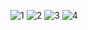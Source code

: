 ![1](https://github.com/sciphilib/kotlin-tests-list-ui/assets/104387085/d947ca0e-f6e2-471f-8bc6-b371c759bffa)
![2](https://github.com/sciphilib/kotlin-tests-list-ui/assets/104387085/f4a9beab-b598-4340-bf41-e68945f8cce2)
![3](https://github.com/sciphilib/kotlin-tests-list-ui/assets/104387085/22961c30-bb4a-4add-b807-75fc45b25ba8)
![4](https://github.com/sciphilib/kotlin-tests-list-ui/assets/104387085/00f6d72e-e77b-4b0c-af3b-8d4333bf9ea8)
